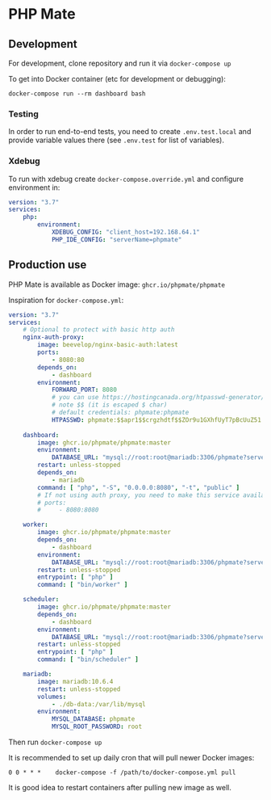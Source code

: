 # PHP Mate

## Development

For development, clone repository and run it via `docker-compose up`

To get into Docker container (etc for development or debugging):

```shell
docker-compose run --rm dashboard bash
```

### Testing

In order to run end-to-end tests, you need to create `.env.test.local` and provide variable values there (see `.env.test` for list of variables).

### Xdebug

To run with xdebug create `docker-compose.override.yml` and configure environment in:
```yaml
version: "3.7"
services:
    php:
        environment:
            XDEBUG_CONFIG: "client_host=192.168.64.1"
            PHP_IDE_CONFIG: "serverName=phpmate"
```


## Production use

PHP Mate is available as Docker image: `ghcr.io/phpmate/phpmate`

Inspiration for `docker-compose.yml`:

```yaml
version: "3.7"
services:
    # Optional to protect with basic http auth
    nginx-auth-proxy:
        image: beevelop/nginx-basic-auth:latest
        ports:
            - 8080:80
        depends_on:
            - dashboard
        environment:
            FORWARD_PORT: 8080
            # you can use https://hostingcanada.org/htpasswd-generator/ 
            # note $$ (it is escaped $ char)
            # default credentials: phpmate:phpmate
            HTPASSWD: phpmate:$$apr1$$crgzhdtf$$ZOr9u1GXhfUyT7pBcUuZ51
    
    dashboard:
        image: ghcr.io/phpmate/phpmate:master
        environment:
            DATABASE_URL: "mysql://root:root@mariadb:3306/phpmate?serverVersion=mariadb-10.6.4&charset=utf8"
        restart: unless-stopped
        depends_on:
            - mariadb
        command: [ "php", "-S", "0.0.0.0:8080", "-t", "public" ]
        # If not using auth proxy, you need to make this service available:
        # ports:
        #     - 8080:8080

    worker:
        image: ghcr.io/phpmate/phpmate:master
        depends_on:
            - dashboard
        environment:
            DATABASE_URL: "mysql://root:root@mariadb:3306/phpmate?serverVersion=mariadb-10.6.4&charset=utf8"
        restart: unless-stopped
        entrypoint: [ "php" ]
        command: [ "bin/worker" ]

    scheduler:
        image: ghcr.io/phpmate/phpmate:master
        depends_on:
            - dashboard
        environment:
            DATABASE_URL: "mysql://root:root@mariadb:3306/phpmate?serverVersion=mariadb-10.6.4&charset=utf8"
        restart: unless-stopped
        entrypoint: [ "php" ]
        command: [ "bin/scheduler" ]

    mariadb:
        image: mariadb:10.6.4
        restart: unless-stopped
        volumes:
            - ./db-data:/var/lib/mysql
        environment:
            MYSQL_DATABASE: phpmate
            MYSQL_ROOT_PASSWORD: root
```

Then run `docker-compose up`

It is recommended to set up daily cron that will pull newer Docker images:
```
0 0 * * *    docker-compose -f /path/to/docker-compose.yml pull
```
It is good idea to restart containers after pulling new image as well.
